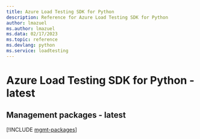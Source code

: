 ```yaml
---
title: Azure Load Testing SDK for Python
description: Reference for Azure Load Testing SDK for Python
author: lmazuel
ms.author: lmazuel
ms.data: 02/17/2023
ms.topic: reference
ms.devlang: python
ms.service: loadtesting
---
```

# Azure Load Testing SDK for Python - latest

## Management packages - latest
[!INCLUDE [mgmt-packages](load-testing-mgmt-index.md)]